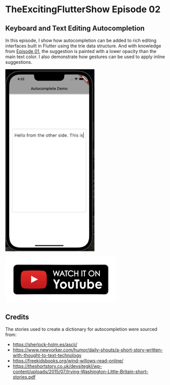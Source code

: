 # TheExcitingFlutterShow Episode 02

## Keyboard and Text Editing Autocompletion

In this episode, I show how autocompletion can be added to rich editing interfaces built in Flutter using the trie data structure. And with knowledge from [Episode 01](https://github.com/Crazelu/TheExcitingFlutterShow/tree/main/episode), the suggestion is painted with a lower opacity than the main text color.
I also demonstrate how gestures can be used to apply inline suggestions.

<img src="https://raw.githubusercontent.com/Crazelu/TheExcitingFlutterShow/main/episode2/assets/demo.gif" width="280" alt="Autocompletion demo"> 

[![alt text][1.1]][1]

[1.1]: https://raw.githubusercontent.com/Crazelu/TheExcitingFlutterShow/main/assets/youtube.png (Watch on YouTube)

[1]: InsertYouTubeLinkHere

## Credits 
The stories used to create a dictionary for autocompletion were sourced from:

- https://sherlock-holm.es/ascii/
- https://www.newyorker.com/humor/daily-shouts/a-short-story-written-with-thought-to-text-technology
- https://freekidsbooks.org/wind-willows-read-online/
- https://theshortstory.co.uk/devsitegkl/wp-content/uploads/2015/07/Irving-Washington-Little-Britain-short-stories.pdf

